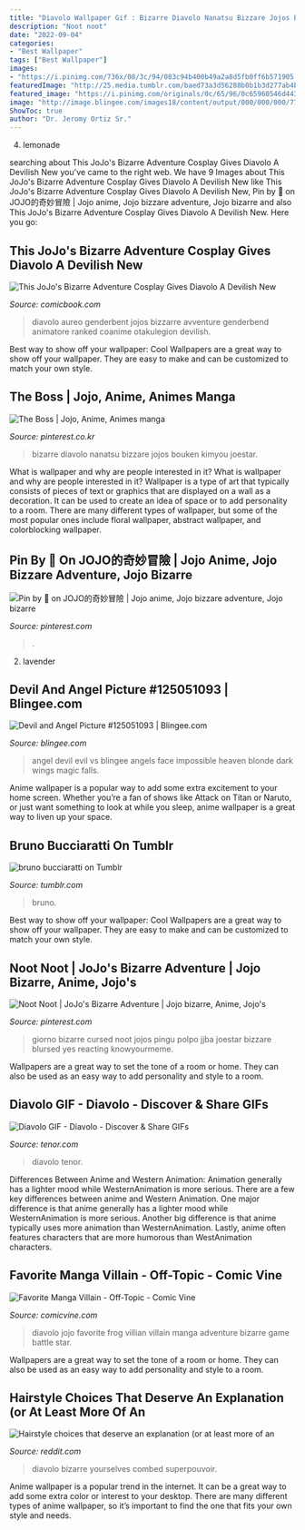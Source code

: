 ```yaml
---
title: "Diavolo Wallpaper Gif : Bizarre Diavolo Nanatsu Bizzare Jojos Bouken Kimyou Joestar"
description: "Noot noot"
date: "2022-09-04"
categories:
- "Best Wallpaper"
tags: ["Best Wallpaper"]
images:
- "https://i.pinimg.com/736x/08/3c/94/083c94b400b49a2a8d5fb0ff6b571905.jpg"
featuredImage: "http://25.media.tumblr.com/baed73a3d56288b0b1b3d277ab4b40b0/tumblr_mrlro7kyAy1rveh0xo2_500.gif"
featured_image: "https://i.pinimg.com/originals/0c/65/96/0c65960546d443071295d8a54552ac60.gif"
image: "http://image.blingee.com/images18/content/output/000/000/000/774/731637320_928799.gif"
ShowToc: true
author: "Dr. Jeromy Ortiz Sr."
---
```



4. lemonade 

	

		
searching about This JoJo&#039;s Bizarre Adventure Cosplay Gives Diavolo A Devilish New you've came to the right web. We have 9 Images about This JoJo&#039;s Bizarre Adventure Cosplay Gives Diavolo A Devilish New like This JoJo&#039;s Bizarre Adventure Cosplay Gives Diavolo A Devilish New, Pin by 🍒 on JOJO的奇妙冒險 | Jojo anime, Jojo bizzare adventure, Jojo bizarre and also This JoJo&#039;s Bizarre Adventure Cosplay Gives Diavolo A Devilish New. Here you go:
		
    
## This JoJo&#039;s Bizarre Adventure Cosplay Gives Diavolo A Devilish New

<img loading=lazy src="https://media.comicbook.com/2019/08/diavolo-1182545-1280x0.jpeg" onerror="this.onerror=null;this.src='https://tse3.mm.bing.net/th?id=OIP.7s2YZ25qdP9-UEZc7OqzUgHaEM&amp;pid=15.1';" alt="This JoJo&#039;s Bizarre Adventure Cosplay Gives Diavolo A Devilish New">

_Source: comicbook.com_

>diavolo aureo genderbent jojos bizzarre avventure genderbend animatore ranked coanime otakulegion devilish. 

	

Best way to show off your wallpaper:
Cool Wallpapers are a great way to show off your wallpaper. They are easy to make and can be customized to match your own style.

    
## The Boss | Jojo, Anime, Animes Manga

<img loading=lazy src="https://i.pinimg.com/736x/0b/03/9a/0b039aa05c8f863d1b337bf7bcbee117.jpg" onerror="this.onerror=null;this.src='https://tse1.mm.bing.net/th?id=OIP.xG9w4S5X4tsmZEYQJcskfAHaK7&amp;pid=15.1';" alt="The Boss | Jojo, Anime, Animes manga">

_Source: pinterest.co.kr_

>bizarre diavolo nanatsu bizzare jojos bouken kimyou joestar. 

	

What is wallpaper and why are people interested in it?
What is wallpaper and why are people interested in it?
Wallpaper is a type of art that typically consists of pieces of text or graphics that are displayed on a wall as a decoration. It can be used to create an idea of space or to add personality to a room. There are many different types of wallpaper, but some of the most popular ones include floral wallpaper, abstract wallpaper, and colorblocking wallpaper.

    
## Pin By 🍒 On JOJO的奇妙冒險 | Jojo Anime, Jojo Bizzare Adventure, Jojo Bizarre

<img loading=lazy src="https://i.pinimg.com/originals/0c/65/96/0c65960546d443071295d8a54552ac60.gif" onerror="this.onerror=null;this.src='https://tse3.mm.bing.net/th?id=OIP.e_scpJNz3UCg4rOhi7VEAQHaEI&amp;pid=15.1';" alt="Pin by 🍒 on JOJO的奇妙冒險 | Jojo anime, Jojo bizzare adventure, Jojo bizarre">

_Source: pinterest.com_

>. 

	

2. lavender 

    
## Devil And Angel Picture #125051093 | Blingee.com

<img loading=lazy src="http://image.blingee.com/images18/content/output/000/000/000/774/731637320_928799.gif" onerror="this.onerror=null;this.src='https://tse1.mm.bing.net/th?id=OIP.liu7T4uMfOG-Uz86tY1bagHaHa&amp;pid=15.1';" alt="Devil and Angel Picture #125051093 | Blingee.com">

_Source: blingee.com_

>angel devil evil vs blingee angels face impossible heaven blonde dark wings magic falls. 

	

Anime wallpaper is a popular way to add some extra excitement to your home screen. Whether you’re a fan of shows like Attack on Titan or Naruto, or just want something to look at while you sleep, anime wallpaper is a great way to liven up your space.

    
## Bruno Bucciaratti On Tumblr

<img loading=lazy src="https://66.media.tumblr.com/634948b3580802998016e2225c300b71/b2774048bbd81079-da/s640x960/3270b2ddb77a1cd8f239047d69547e346634097a.jpg" onerror="this.onerror=null;this.src='https://tse1.mm.bing.net/th?id=OIP.KRHF0wVrowLy_Ze1H3l2BgHaEH&amp;pid=15.1';" alt="bruno bucciaratti on Tumblr">

_Source: tumblr.com_

>bruno. 

	

Best way to show off your wallpaper:
Cool Wallpapers are a great way to show off your wallpaper. They are easy to make and can be customized to match your own style.

    
## Noot Noot | JoJo&#039;s Bizarre Adventure | Jojo Bizarre, Anime, Jojo&#039;s

<img loading=lazy src="https://i.pinimg.com/736x/08/3c/94/083c94b400b49a2a8d5fb0ff6b571905.jpg" onerror="this.onerror=null;this.src='https://tse1.mm.bing.net/th?id=OIP.50Mh1a2dhNYJKqAifrKCEQHaHa&amp;pid=15.1';" alt="Noot Noot | JoJo&#039;s Bizarre Adventure | Jojo bizarre, Anime, Jojo&#039;s">

_Source: pinterest.com_

>giorno bizarre cursed noot jojos pingu polpo jjba joestar bizzare blursed yes reacting knowyourmeme. 

	

Wallpapers are a great way to set the tone of a room or home. They can also be used as an easy way to add personality and style to a room.

    
## Diavolo GIF - Diavolo - Discover &amp; Share GIFs

<img loading=lazy src="https://media.tenor.com/images/bc47e61440a4fd0f9f232c135c681795/tenor.gif" onerror="this.onerror=null;this.src='https://tse1.mm.bing.net/th?id=OIP.vEfmFECk_Q-fIywTXGgXlQAAAA&amp;pid=15.1';" alt="Diavolo GIF - Diavolo - Discover &amp; Share GIFs">

_Source: tenor.com_

>diavolo tenor. 

	

Differences Between Anime and Western Animation: Animation generally has a lighter mood while WesternAnimation is more serious.
There are a few key differences between anime and Western Animation. One major difference is that anime generally has a lighter mood while WesternAnimation is more serious. Another big difference is that anime typically uses more animation than WesternAnimation. Lastly, anime often features characters that are more humorous than WestAnimation characters.

    
## Favorite Manga Villain - Off-Topic - Comic Vine

<img loading=lazy src="http://25.media.tumblr.com/baed73a3d56288b0b1b3d277ab4b40b0/tumblr_mrlro7kyAy1rveh0xo2_500.gif" onerror="this.onerror=null;this.src='https://tse4.mm.bing.net/th?id=OIP.uVdLzifdzz5SjR5b7TnMfgHaEK&amp;pid=15.1';" alt="Favorite Manga Villain - Off-Topic - Comic Vine">

_Source: comicvine.com_

>diavolo jojo favorite frog villian villain manga adventure bizarre game battle star. 

	

Wallpapers are a great way to set the tone of a room or home. They can also be used as an easy way to add personality and style to a room.

    
## Hairstyle Choices That Deserve An Explanation (or At Least More Of An

<img loading=lazy src="https://static.jojowiki.com/images/6/69/latest/20191015213923/King_crimson_90s.png" onerror="this.onerror=null;this.src='https://tse4.mm.bing.net/th?id=OIP.Zh3upF8UVNly_qg5nygyRAHaEK&amp;pid=15.1';" alt="Hairstyle choices that deserve an explanation (or at least more of an">

_Source: reddit.com_

>diavolo bizarre yourselves combed superpouvoir. 

	

Anime wallpaper is a popular trend in the internet. It can be a great way to add some extra color or interest to your desktop. There are many different types of anime wallpaper, so it’s important to find the one that fits your own style and needs.

